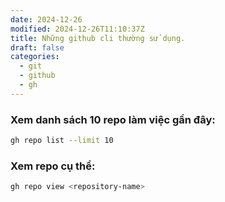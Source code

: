 ```yaml
---
date: 2024-12-26
modified: 2024-12-26T11:10:37Z
title: Những github cli thường sử dụng.
draft: false
categories:
  - git
  - github
  - gh
---
```


### Xem danh sách 10 repo làm việc gần đây:
```sh
gh repo list --limit 10
```

### Xem repo cụ thể:
```sh
gh repo view <repository-name>
```
